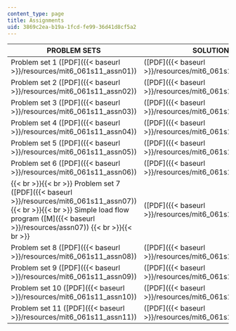 ```yaml
---
content_type: page
title: Assignments
uid: 3869c2ea-b19a-1fcd-fe99-36d41d8cf5a2
---
```


| PROBLEM SETS | SOLUTIONS |
| --- | --- |
| Problem set 1 ([PDF]({{< baseurl >}}/resources/mit6_061s11_assn01)) | ([PDF]({{< baseurl >}}/resources/mit6_061s11_assn01_sol)) |
| Problem set 2 ([PDF]({{< baseurl >}}/resources/mit6_061s11_assn02)) | ([PDF]({{< baseurl >}}/resources/mit6_061s11_assn02_sol)) |
| Problem set 3 ([PDF]({{< baseurl >}}/resources/mit6_061s11_assn03)) | ([PDF]({{< baseurl >}}/resources/mit6_061s11_assn03_sol)) |
| Problem set 4 ([PDF]({{< baseurl >}}/resources/mit6_061s11_assn04)) | ([PDF]({{< baseurl >}}/resources/mit6_061s11_assn04_sol)) |
| Problem set 5 ([PDF]({{< baseurl >}}/resources/mit6_061s11_assn05)) | ([PDF]({{< baseurl >}}/resources/mit6_061s11_assn05_sol)) |
| Problem set 6 ([PDF]({{< baseurl >}}/resources/mit6_061s11_assn06)) | ([PDF]({{< baseurl >}}/resources/mit6_061s11_assn06_sol)) |
|  {{< br >}}{{< br >}} Problem set 7 ([PDF]({{< baseurl >}}/resources/mit6_061s11_assn07)) {{< br >}}{{< br >}} Simple load flow program ([M]({{< baseurl >}}/resources/assn07)) {{< br >}}{{< br >}}  | ([PDF]({{< baseurl >}}/resources/mit6_061s11_assn07_sol)) |
| Problem set 8 ([PDF]({{< baseurl >}}/resources/mit6_061s11_assn08)) | ([PDF]({{< baseurl >}}/resources/mit6_061s11_assn08_sol)) |
| Problem set 9 ([PDF]({{< baseurl >}}/resources/mit6_061s11_assn09)) | ([PDF]({{< baseurl >}}/resources/mit6_061s11_assn09_sol)) |
| Problem set 10 ([PDF]({{< baseurl >}}/resources/mit6_061s11_assn10)) | ([PDF]({{< baseurl >}}/resources/mit6_061s11_assn10_sol)) |
| Problem set 11 ([PDF]({{< baseurl >}}/resources/mit6_061s11_assn11)) | ([PDF]({{< baseurl >}}/resources/mit6_061s11_assn11_sol))